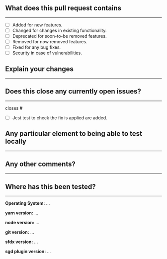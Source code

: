 <!--
Thanks for sending a pull request! Please make sure you click the link above to view the contribution guidelines, then fill out the blanks below.
-->

## What does this pull request contains

---

<!--
  Check all that apply
-->

- [ ] Added for new features.
- [ ] Changed for changes in existing functionality.
- [ ] Deprecated for soon-to-be removed features.
- [ ] Removed for now removed features.
- [ ] Fixed for any bug fixes.
- [ ] Security in case of vulnerabilities.

## Explain your changes

---

<!--
  Describe with your own words the content of the Pull Request
-->

## Does this close any currently open issues?

---

<!--
  Provide the issue link or remove this section
  EX : #<issue-number>
-->

closes #

- [ ] Jest test to check the fix is applied are added.

## Any particular element to being able to test locally

---

<!--
  Provide any new parameters or behaviour with current parameters
-->

## Any other comments?

---

<!--
  Provide any information you want to share with us
  Dependencies
  Target Release
  ...
-->

## Where has this been tested?

---

<!--
$ uname -v ; yarn -v ; node -v ; git --version ; sfdx --version ; sfdx plugins
-->

**Operating System:** …

**yarn version:** …

**node version:** …

**git version:** …

**sfdx version:** …

**sgd plugin version:** …
